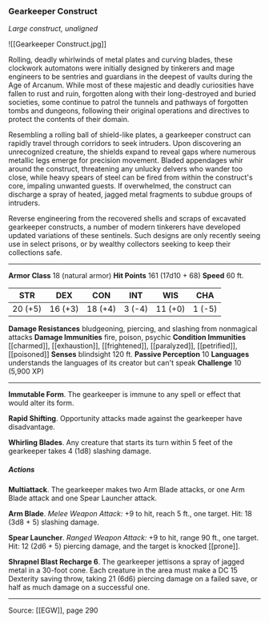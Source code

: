 ### Gearkeeper Construct
_Large construct, unaligned_

![[Gearkeeper Construct.jpg]]

Rolling, deadly whirlwinds of metal plates and curving blades, these clockwork automatons were initially designed by tinkerers and mage engineers to be sentries and guardians in the deepest of vaults during the Age of Arcanum. While most of these majestic and deadly curiosities have fallen to rust and ruin, forgotten along with their long-destroyed and buried societies, some continue to patrol the tunnels and pathways of forgotten tombs and dungeons, following their original operations and directives to protect the contents of their domain.

Resembling a rolling ball of shield-like plates, a gearkeeper construct can rapidly travel through corridors to seek intruders. Upon discovering an unrecognized creature, the shields expand to reveal gaps where numerous metallic legs emerge for precision movement. Bladed appendages whir around the construct, threatening any unlucky delvers who wander too close, while heavy spears of steel can be fired from within the construct's core, impaling unwanted guests. If overwhelmed, the construct can discharge a spray of heated, jagged metal fragments to subdue groups of intruders.

Reverse engineering from the recovered shells and scraps of excavated gearkeeper constructs, a number of modern tinkerers have developed updated variations of these sentinels. Such designs are only recently seeing use in select prisons, or by wealthy collectors seeking to keep their collections safe.




---

**Armor Class** 18 (natural armor)
**Hit Points** 161 (17d10 + 68)
**Speed** 60 ft.

| STR     | DEX     | CON     | INT     | WIS     | CHA     |
|---------|---------|---------|---------|---------|---------|
| 20 (+5) | 16 (+3) | 18 (+4) | 3 (-4) | 11 (+0) | 1 (-5) |

**Damage Resistances** bludgeoning, piercing, and slashing from nonmagical attacks
**Damage Immunities** fire, poison, psychic
**Condition Immunities** [[charmed]], [[exhaustion]], [[frightened]], [[paralyzed]], [[petrified]], [[poisoned]]
**Senses** blindsight 120 ft.
**Passive Perception** 10
**Languages** understands the languages of its creator but can't speak
**Challenge** 10 (5,900 XP)

---

**Immutable Form**. The gearkeeper is immune to any spell or effect that would alter its form.

**Rapid Shifting**. Opportunity attacks made against the gearkeeper have disadvantage.

**Whirling Blades**. Any creature that starts its turn within 5 feet of the gearkeeper takes 4 (1d8) slashing damage.

##### Actions
**Multiattack**. The gearkeeper makes two Arm Blade attacks, or one Arm Blade attack and one Spear Launcher attack.

**Arm Blade**. _Melee Weapon Attack:_ +9 to hit, reach 5 ft., one target. Hit: 18 (3d8 + 5) slashing damage.

**Spear Launcher**. _Ranged Weapon Attack:_ +9 to hit, range 90 ft., one target. Hit: 12 (2d6 + 5) piercing damage, and the target is knocked [[prone]].

**Shrapnel Blast Recharge 6**. The gearkeeper jettisons a spray of jagged metal in a 30-foot cone. Each creature in the area must make a DC 15 Dexterity saving throw, taking 21 (6d6) piercing damage on a failed save, or half as much damage on a successful one.


---

Source: [[EGW]], page 290